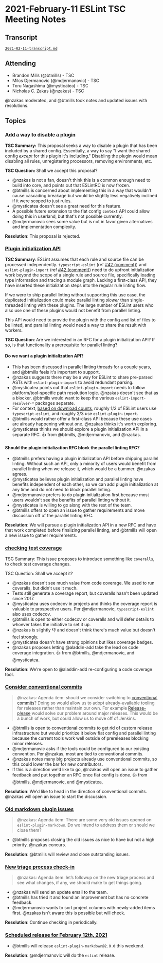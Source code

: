 # 2021-February-11 ESLint TSC Meeting Notes

## Transcript

[`2021-02-11-transcript.md`](2021-02-11-transcript.md)

## Attending

* Brandon Mills (@btmills) - TSC
* Milos Djermanovic (@mdjermanovic) - TSC
* Toru Nagashima (@mysticatea) - TSC
* Nicholas C. Zakas (@nzakas) - TSC

@nzakas moderated, and @btmills took notes and updated issues with resolutions.

## Topics

### [Add a way to disable a plugin](https://github.com/eslint/eslint/issues/14026)

**TSC Summary:** This proposal seeks a way to disable a plugin that has been included by a shared config. Essentially, a way to say "I want the shared config *except* for this plugin it's including." Disabling the plugin would mean disabling all rules, unregistering processors, removing environments, etc.

**TSC Question:** Shall we accept this proposal?

* @nzakas is not a fan, doesn't think this is a common enough need to build into core, and points out that ESLintRC is now frozen.
* @btmills is concerned about implementing this in a way that wouldn't cause cascading breakage but would be slightly less negatively inclined if it were scoped to just rules.
* @mysticatea doesn't see a great need for this feature.
* A possible futere extension to the flat config `context` API could allow doing this in userland, but that's not possible currently.
* @mdjermanovic sees some value but is not in favor given alternatives and implementation complexity.

**Resolution**: This proposal is rejected.

### [Plugin initialization API](https://github.com/eslint/rfcs/pull/42#issuecomment-777205956)

**TSC Summary**: ESLint assumes that each rule and source file can be processed independently. `typescript-eslint` (ref [#42 (comment)](https://github.com/eslint/rfcs/pull/42#issuecomment-561296926)) and `eslint-plugin-import` (ref [#42 (comment)](https://github.com/eslint/rfcs/pull/42#issuecomment-536586884)) need to do upfront initialization work beyond the scope of a single rule and source file, specifically loading type information and tracing a module graph. Lacking a first-class API, they have inserted these initialization steps into the regular rule linting flow.

If we were to ship parallel linting without supporting this use case, the duplicated initialization could make parallel linting _slower_ than single-threaded linting with these plugins. The large number of ESLint users who also use one of these plugins would not benefit from parallel linting.

This API would need to provide the plugin with the config and list of files to be linted, and parallel linting would need a way to share the result with workers.

**TSC Question**: Are we interested in an RFC for a plugin initialization API? If so, is that functionality a prerequisite for parallel linting?

#### Do we want a plugin initialization API?

* This has been discussed in parallel linting threads for a couple years, and @btmills feels it's important to support.
* @nzakas suggests there may be a way for ESLint to share pre-parsed ASTs with `eslint-plugin-import` to avoid redundant parsing.
* @mysticatea points out that `eslint-plugin-import` needs to follow platform/tool-specific path resolution logic. @nzakas doesn't see that as a blocker. @btmills would want to keep the various `eslint-import-resolver-*` packages separate.
* For context, [based on download counts](https://npm-stat.com/charts.html?package=eslint&package=%40typescript-eslint%2Feslint-plugin&package=eslint-plugin-import), roughly 1/2 of ESLint users use `typescript-eslint`, and roughly 2/3 use `eslint-plugin-import`.
* @btmills would rather offer a first-class API because these use cases are already happening without one. @nzakas thinks it's worth exploring.
* @mysticatea thinks we should explore a plugin initialization API in a separate RFC. :+1: from @btmills, @mdjermanovic, and @nzakas.

#### Should the plugin initialization RFC block the parallel linting RFC?

* @btmills prefers having a plugin initialization API before shipping parallel linting. Without such an API, only a minority of users would benefit from parallel linting when we release it, which would be a bummer. @nzakas agrees.
* @mysticatea believes plugin initialization and parallel linting have benefits independent of each other, so we can add plugin initialization at any time and do not need to block parallel linting.
* @mdjermanovic prefers to do plugin initialization first because most users wouldn't see the benefits of parallel linting without it.
* @mysticatea is willing to go along with the rest of the team.
* @btmills offers to open an issue to gather requirements and move discussion off of the parallel linting RFC.

**Resolution**: We will pursue a plugin initialization API in a new RFC and have that work completed before finalizing parallel linting, and @btmills will open a new issue to gather requirements.

### [checking test coverage](https://github.com/eslint/eslint/issues/10415#issuecomment-771713704)

TSC Summary: This issue proposes to introduce something like `coveralls`, to check test coverage changes.

TSC Question: Shall we accept it?

* @nzakas doesn't see much value from code coverage. We used to run coveralls, but didn't use it much.
* Tests still generate a coverage report, but coveralls hasn't been updated since 2017.
* @mysticatea uses codecov in projects and thinks the coverage report is valuable to prospective users. Per @mdjermanovic, `typescript-eslint` also uses codecov.
* @btmills is open to either codecov or coveralls and will defer details to whoever takes the initiative to set it up.
* @nzakas is slightly :-1: and doesn't think there's much value but doesn't feel strongly.
* @mysticatea doesn't have strong opinions but likes coverage badges.
* @nzakas proposes letting @aladdin-add take the lead on code coverage integration. :+1: from @btmills, @mdjermanovic, and @mysticatea.

**Resolution**: We're open to @aladdin-add re-configuring a code coverage tool.

### [Consider conventional commits](https://github.com/eslint/tsc-meetings/issues/238#issuecomment-775591523)

> @nzakas: Agenda item: should we consider switching to [conventional commits](https://www.conventionalcommits.org/)?   Doing so would allow us to adopt already-available tooling for releases rather than maintain our own. For example [Release-please](https://github.com/googleapis/release-please) would solve our problem around major releases. This would be a bunch of work, but could allow us to move off of Jenkins. 

* @btmills is open to conventional commits to get rid of custom release infrastructure but would prioritize it below flat config and parallel linting because the current tools work well outside of prereleases blocking minor releases.
* @mdjermanovic asks if the tools could be configured to our existing convention. Per @nzakas, most are tied to conventional commits.
* @nzakas notes many big projects already use conventional commits, so this could lower the bar for new contributors.
* If this is a direction we'd like to go, @nzakas will open an issue to gather feedback and put together an RFC once flat config is done. :+1: from @btmills, @mdjermanovic, and @mysticatea.

**Resolution**: We'd like to head in the direction of conventional commits. @nzakas will open an issue to start the discussion.

### [Old markdown plugin issues](https://github.com/eslint/tsc-meetings/issues/238#issuecomment-776178614)

> @nzakas: Agenda item: There are some very old issues opened on `eslint-plugin-markdown`. Do we intend to address them or should we close them?

* @btmills proposes closing the old issues as nice to have but not a high priority. @nzakas concurs.

**Resolution**: @btmills will review and close outstanding issues.

### [New triage process check-in](https://github.com/eslint/tsc-meetings/issues/238#issuecomment-775591997)

> @nzakas: Agenda item: let’s followup on the new triage process and see what changes, if any, we should make to get things going.

* @nzakas will send an update email to the team.
* @btmills has tried it and found an improvement but has no concrete feedback.
* @mdjermanovic wants to sort project columns with newly-added items first. @nzakas isn't aware this is possible but will check.

**Resolution**: Continue checking in periodically.

### [Scheduled release for February 12th, 2021](https://github.com/eslint/eslint/issues/14064)

* @btmills will release `eslint-plugin-markdown@2.0.0` this weekend.

**Resolution**: @mdjermanovic will do the `eslint` release.
